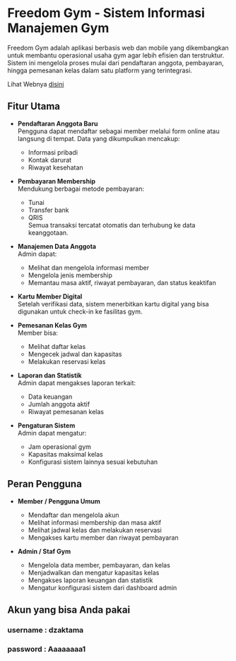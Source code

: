 # Freedom Gym - Sistem Informasi Manajemen Gym

Freedom Gym adalah aplikasi berbasis web dan mobile yang dikembangkan untuk membantu operasional usaha gym agar lebih efisien dan terstruktur. Sistem ini mengelola proses mulai dari pendaftaran anggota, pembayaran, hingga pemesanan kelas dalam satu platform yang terintegrasi.

Lihat Webnya [disini](http://projectrbpl.free.nf/FreedomGYM)

## Fitur Utama

- **Pendaftaran Anggota Baru**  
  Pengguna dapat mendaftar sebagai member melalui form online atau langsung di tempat. Data yang dikumpulkan mencakup:
  - Informasi pribadi
  - Kontak darurat
  - Riwayat kesehatan

- **Pembayaran Membership**  
  Mendukung berbagai metode pembayaran:
  - Tunai
  - Transfer bank
  - QRIS  
  Semua transaksi tercatat otomatis dan terhubung ke data keanggotaan.

- **Manajemen Data Anggota**  
  Admin dapat:
  - Melihat dan mengelola informasi member
  - Mengelola jenis membership
  - Memantau masa aktif, riwayat pembayaran, dan status keaktifan

- **Kartu Member Digital**  
  Setelah verifikasi data, sistem menerbitkan kartu digital yang bisa digunakan untuk check-in ke fasilitas gym.

- **Pemesanan Kelas Gym**  
  Member bisa:
  - Melihat daftar kelas
  - Mengecek jadwal dan kapasitas
  - Melakukan reservasi kelas

- **Laporan dan Statistik**  
  Admin dapat mengakses laporan terkait:
  - Data keuangan
  - Jumlah anggota aktif
  - Riwayat pemesanan kelas

- **Pengaturan Sistem**  
  Admin dapat mengatur:
  - Jam operasional gym
  - Kapasitas maksimal kelas
  - Konfigurasi sistem lainnya sesuai kebutuhan

## Peran Pengguna

- **Member / Pengguna Umum**
  - Mendaftar dan mengelola akun
  - Melihat informasi membership dan masa aktif
  - Melihat jadwal kelas dan melakukan reservasi
  - Mengakses kartu member dan riwayat pembayaran

- **Admin / Staf Gym**
  - Mengelola data member, pembayaran, dan kelas
  - Menjadwalkan dan mengatur kapasitas kelas
  - Mengakses laporan keuangan dan statistik
  - Mengatur konfigurasi sistem dari dashboard admin

## Akun yang bisa Anda pakai
### username : dzaktama
### password : Aaaaaaaa1
